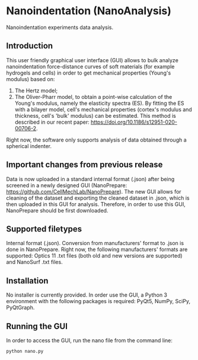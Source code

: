 # Nanoindentation (NanoAnalysis) 

Nanoindentation experiments data analysis. 

## Introduction 
This user friendly graphical user interface (GUI) allows to bulk analyze nanoindentation force-distance curves of soft materials (for example hydrogels and cells) in order to get mechanical properties (Young\'s modulus) based on: 
1. The Hertz model;
2. The Oliver-Pharr model, to obtain a point-wise calculation of the Young\'s modulus, namely the elasticity spectra (ES). By fitting the ES with a bilayer model, cell's mechanical properties (cortex's modulus and thickness, cell's 'bulk' modulus) can be estimated. This method is described in our recent paper: https://doi.org/10.1186/s12951-020-00706-2.

Right now, the software only supports analysis of data obtained through a spherical indenter. 

## Important changes from previous release 
Data is now uploaded in a standard internal format (.json) after being screened in a newly designed  GUI (NanoPrepare: https://github.com/CellMechLab/NanoPrepare). The new GUI allows for cleaning of the dataset and exporting the cleaned dataset in .json, which is then uploaded in this GUI for analysis. Therefore, in order to use this GUI, NanoPrepare should be first downloaded. 

## Supported filetypes 
Internal format (.json). Conversion from manufacturers' format to .json is done in NanoPrepare. Right now, the following manufacturers' formats are supported: Optics 11 .txt files (both old and new versions are supported) and NanoSurf .txt files.

## Installation 
No installer is currently provided. In order use the GUI, a Python 3 environment with the following packages is required: PyQt5, NumPy, SciPy, PyQtGraph.

## Running the GUI
In order to access the GUI, run the nano file from the command line: 
```bash
python nano.py 
```
